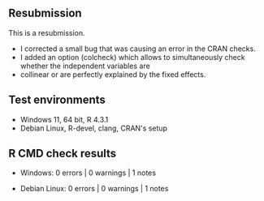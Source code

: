 ## Resubmission
This is a resubmission.

* I corrected a small bug that was causing an error in the CRAN checks.
* I added an option (colcheck) which allows to simultaneously check whether the independent variables are 
* collinear or are perfectly explained by the fixed effects.

## Test environments
* Windows 11, 64 bit, R 4.3.1
* Debian Linux, R-devel, clang, CRAN's setup

## R CMD check results

* Windows:
0 errors | 0 warnings | 1 notes

* Debian Linux:
0 errors | 0 warnings | 1 notes
